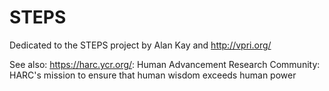 # STEPS
Dedicated to the STEPS project by Alan Kay and http://vpri.org/


See also: https://harc.ycr.org/: Human Advancement Research Community: HARC's mission to ensure that human wisdom exceeds human power

